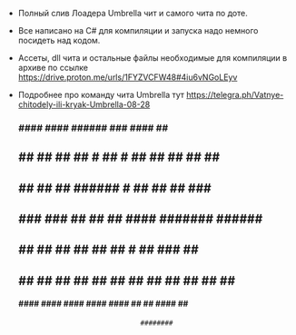 - Полный слив Лоадера Umbrella чит и самого чита по доте. 
- Все написано на C# для компиляции и запуска надо немного посидеть над кодом. 
- Ассеты, dll чита и остальные файлы необходимые для компиляции в архиве по ссылке https://drive.proton.me/urls/1FYZVCFW48#4iu6vNGoLEyv
- Подробнее про команду чита Umbrella тут https://telegra.ph/Vatnye-chitodely-ili-kryak-Umbrella-08-28

  ###      ####     ####    ######                       ###              ####    ##  ##
   ##     ##  ##   ##  ##   # ## #                      ## ##            ##  ##   ##  ##
   ##         ##       ##     ##              ######     #      ##  ##   ## ###    ####
   ##       ###      ###      ##               ##  ##  ####     #######  ######     ##
   ##         ##       ##     ##               ##       ##      ## # ##  ### ##    ####
   ##     ##  ##   ##  ##     ##               ##       ##      ##   ##  ##  ##   ##  ##
  ####     ####     ####     ####             ####     ####     ##   ##   ####    ##  ##
                                    ########
